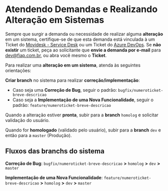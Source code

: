 # Atendendo Demandas e Realizando Alteração em Sistemas

Sempre que surgir a demanda ou necessidade de realizar alguma **alteração** em 
um sistema, certifique-se de que esta demanda está vinculada à um Ticket do 
[Movidesk - Service Desk](https://helpdesk-fiap.movidesk.com/) 
ou um Ticket do
[Azure DevOps](https://dev.azure.com/ProjectCenterFiap/). 
Se **não existir** um ticket, peça ao solicitante que 
**envie a demanda por e-mail** para [dev@fiap.com.br](mailto:dev@fiap.com.br), 
ou abra você mesmo o **Ticket**.

Para realizar uma **alteração em um sistema**, atenda às seguintes orientações:

**Criar branch** no sistema para realizar **correção/implementação**:

- Caso seja uma **Correção de Bug**, seguir o padrão: 
`bugfix/numeroticket-breve-descricao`
- Caso seja a **Implementação de uma Nova Funcionalidade**, seguir o padrão: 
`feature/numeroticket-breve-descricao`

Quando a alteração estiver **pronta**, subir para a **branch** `homolog` e 
solicitar validação do usuário.

Quando for **homologado** (validado pelo usuário), subir para a **branch** `dev` 
e então para a `master` (Produção).

## Fluxos das branchs do sistema

**Correção de Bug**:
`bugfix/numeroticket-breve-descricao` **>** `homolog` **>** `dev` **>** `master`

**Implementação de uma Nova Funcionalidade**:
`feature/numeroticket-breve-descricao` **>** `homolog` **>** `dev` **>** `master`